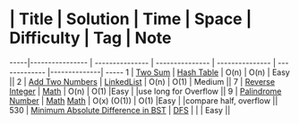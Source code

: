 

 #  | Title           |  Solution       |  Time           | Space           | Difficulty    | Tag          | Note
-----|---------------- | --------------- | --------------- | --------------- | ------------- |--------------| -----
1 | [Two Sum](https://leetcode.com/problems/two-sum/#/description/) | [Hash Table](./src/1.Two_Sum.cpp)  |  O(n)    |  O(n)        | Easy         ||
2 | [Add Two Numbers](https://leetcode.com/problems/add-two-numbers/#/description/) | [LinkedList](./src/2.Add_Two_Numbers.cpp)  |  O(n)    |  O(1)        | Medium         ||
7 | [Reverse Integer](https://leetcode.com/problems/reverse-integer/#/description/) | [Math](./src/7.Reverse_Integer.cpp)  |  O(n)    |  O(1)        |Easy |  |use long for Overflow        ||
9 | [Palindrome Number](https://leetcode.com/problems/palindrome-number/#/description/) | [Math](./src/9.Palindrome_Number1.cpp)  [Math](./src/9.Palindrome_Number2.cpp) |  O(x) (O(1))    |  O(1)        |Easy |  |compare half, overflow      ||
530 | [Minimum Absolute Difference in BST](https://leetcode.com/problems/minimum-absolute-difference-in-bst/#/description/) | [DFS](./src/530.Minimum_Absolute_Difference_in_BST.cpp)  |      |          | Easy         ||
